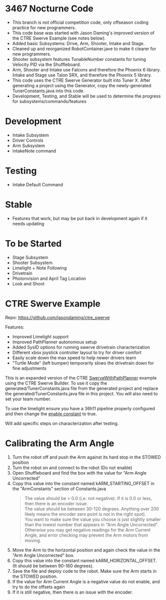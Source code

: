 
# 3467 Nocturne Code

- This branch is not official competition code, only offseason coding practice for new programmers.
- This code base was started with Jason Daming's improved version of the CTRE Swerve Example (see notes below).
- Added basic Subsystems: Drive, Arm, Shooter, Intake and Stage.
- Cleaned up and reorganized RobotContainer.jave to make it clearer for new programmers.
- Shooter subsystem features TunableNumber constants for tuning Velocity PID via the Shuffleboard.
- Arm, Shooter and Intake use Falcons and therefore the Phoenix 6 library. Intake and Stage use Talon SRX, and therefore the Phoenix 5 library.
- This code uses the CTRE Swerve Generator built into Tuner X. After generating a project using the Generator, copy the newly-generated TunerConstants.java into this code.
- Development, Testing, and Stable will be used to determine the progress for subsystems/commands/features

# Development
- Intake Subsystem
- Driver Controls
- Arm Subsystem
- intakeNote command

# Testing
- Intake Default Command
# Stable
- Features that work, but may be put back in development again if it needs updating

# To be Started

- Stage Subsystem
- Shooter Subsystem
- Limelight + Note Following
- Drivetrain
- Photonvision and April Tag Location
- Look and Shoot

# CTRE Swerve Example

Repo: https://github.com/jasondaming/ctre_swerve

Features:
- Improved Limelight support
- Improved PathPlanner autonomous setup
- Added SysID options for running swerve drivetrain characterization
- Different xbox joystick controller layout to try for driver comfort
- Easily scale down the max speed to help newer drivers learn
- "Turtle Mode" (left bumper) temporarily slows the drivetrain down for fine adjustments

This is an expanded version of the CTRE [SwerveWithPathPlanner](https://github.com/CrossTheRoadElec/Phoenix6-Examples/tree/main/java/SwerveWithPathPlanner) example using the CTRE Swerve Builder.  To use it copy the generated/TunerConstants.java file from the generated project and replace the generated/TunerConstants.java file in this project.  You will also need to set your team number.

To use the limelight ensure you have a 36h11 pipeline properly configured and then change the [enable constant](https://github.com/jasondaming/ctre_swerve/blob/master/src/main/java/frc/robot/Vision/Limelight.java#L22) to true.

Will add specific steps on characterization after testing.

# Calibrating the Arm Angle
 
 1. Turn the robot off and push the Arm against its hard stop in the STOWED position <br>
 1. Turn the robot on and connect to the robot (Do not enable) <br>
 1. Open Shuffleboard and find the box with the value for "Arm Angle Uncorrected" <br>
 1. Copy this value into the constant named kARM_STARTING_OFFSET in the "ArmConstants" section of Constants.java <br>
    > The value should be > 0.0 (i.e. not negative). If it is 0.0 or less, then there is an encoder issue. <br>
    > The value should be between 30-120 degrees. Anything over 200 likely means the encoder zero point is not in the right spot).<br>
    > You want to make sure the value you choose is just slightly smaller than the lowest number that appears in "Arm Angle Uncorrected".<br>
    >Otherwise you may get negative readings for the Arm Current Angle, and error checking may prevent the Arm motors from moving. <br>
 1. Move the Arm to the horizontal position and again check the value in the "Arm Angle Uncorrected" box. <br>
 1. Copy this value into the constant named kARM_HORIZONTAL_OFFSET. (It should be between 90-160 degrees).<br>
 1. Save the file and deploy code to the robot. Make sure the Arm starts in the STOWED position. <br>
 1. If the value for Arm Current Angle is a negative value do not enable, and try to do the offsets again <br>
 1. If it is still negative, then there is an issue with the encoder. <br>
 
